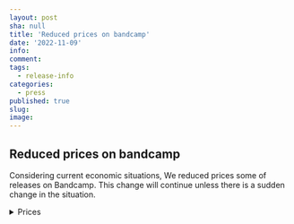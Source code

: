 ```yaml
---
layout: post
sha: null
title: 'Reduced prices on bandcamp'
date: '2022-11-09'
info: 
comment: 
tags:
  - release-info
categories:
  - press
published: true
slug: 
image:
---
```



## Reduced prices on bandcamp


Considering current economic situations, We reduced prices some of releases on Bandcamp. This change will continue unless there is a sudden change in the situation.


<details><summary>Prices</summary>

  
## Heart
#### no change  
<a href="https://sparkdnb.bandcamp.com/album/heart-single-2022-late" target="_blank" style="text-decoration: none; color:#FFFF!important; opacity: 1;">Heart</a>
  
## $12 Kaleidoscope
#### dropped down to $9.99  
<a href="https://sparkdnb.bandcamp.com/album/kaleidoscope" target="_blank" style="text-decoration: none; color:#FFFF!important; opacity: 1;">Kaleidoscope</a>

### All $2.0 singles included in Kaleidoscope
#### dropped down to $1.5  
### $1.0 What are you dreaming of?
#### dropped down to $0.7  
  
## $4 Oblivion
#### no changes  
<a href="https://sparkdnb.bandcamp.com/album/oblivion" target="_blank" style="text-decoration: none; color:#FFFF!important; opacity: 1;">Oblivion</a>
  
## $1.5 Dandelion
#### dropped down to $1.2  
<a href="https://sparkdnb.bandcamp.com/album/dandelion-single-2022-early" target="_blank" style="text-decoration: none; color:#FFFF!important; opacity: 1;">Dandelion</a>
  

</details>
